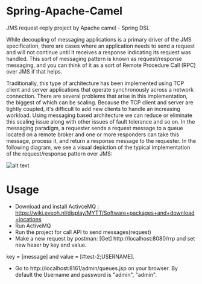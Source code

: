 # Spring-Apache-Camel
JMS request-reply project by Apache camel - Spring DSL

While decoupling of messaging applications is a primary driver of the JMS specification, there are cases where an application needs to send a request and will not continue until it receives a response indicating its request was handled. This sort of messaging pattern is known as request/response messaging, and you can think of it as a sort of Remote Procedure Call (RPC) over JMS if that helps.

Traditionally, this type of architecture has been implemented using TCP client and server applications that operate synchronously across a network connection. There are several problems that arise in this implementation, the biggest of which can be scaling. Because the TCP client and server are tightly coupled, it's difficult to add new clients to handle an increasing workload. Using messaging based architecture we can reduce or eliminate this scaling issue along with other issues of fault tolerance and so on. In the messaging paradigm, a requester sends a request message to a queue located on a remote broker and one or more responders can take this message, process it, and return a response message to the requester. In the following diagram, we see a visual depiction of the typical implementation of the request/response pattern over JMS:


![alt text](https://static.packt-cdn.com/products/9781782169413/graphics/9413_01_05.jpg)


# Usage
- Download and install ActivceMQ : https://wiki.eveoh.nl/display/MYTT/Software+packages+and+download+locations
- Run ActiveMQ
- Run the project for call API to send messages(request)
- Make a new request by  postman: [Get] http://localhost:8080/rrp and set new heaer by key and value.

key = [message] and value = [#test-2;USERNAME].
- Go to http://localhost:8161/admin/queues.jsp on your browser. By default the Username and password is "admin", "admin".

